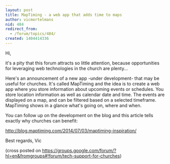 ```yaml
---
layout: post
title: MapTiming - a web app that adds time to maps
author: vicmortelmans
nid: 484
redirect_from:
  - /forum/topics/484/
created: 1404414336
---
```

Hi,

it's a pity that this forum attracts so little attention, because opportunities for leveraging web technologies in the church are plenty...

Here's an announcement of a new app -under development- that may be useful for churches. It's called MapTiming and the idea is to create a web app where you store information about upcoming events or schedules. You store location information as well as calendar date and time. The events are displayed on a map, and can be filtered based on a selected timeframe. MapTiming shows in a glance what's going on, where and when. 

You can follow up on the development on the blog and this article tells exactly why churches can benefit:

<a href="http://blog.maptiming.com/2014/07/03/maptiming-inspiration/">http://blog.maptiming.com/2014/07/03/maptiming-inspiration/</a>

Best regards,
Vic

(cross posted on <a href="https://groups.google.com/forum/?hl=en&fromgroups#!forum/tech-support-for-churches">https://groups.google.com/forum/?hl=en&fromgroups#!forum/tech-support-for-churches</a>)

